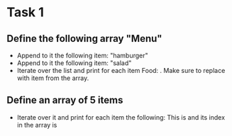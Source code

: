 # Task 1

## Define the following array "Menu"
- Append to it the following item: "hamburger"
- Append to it the following item: "salad"
- Iterate over the list and print for each item Food: <Food name>. Make sure to replace <Food name> with item from the array.

## Define an array of 5 items
- Iterate over it and print for each item the following: This is <ITEM> and its index in the array is <INDEX>
